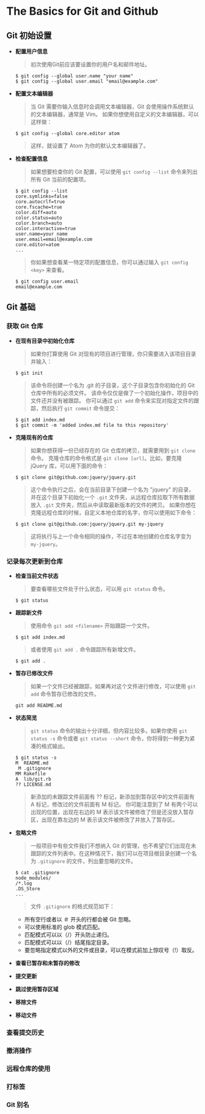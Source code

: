 # The Basics for Git and Github

## Git 初始设置

- **配置用户信息**

  > 初次使用Git前应该要设置你的用户名和邮件地址。
  ```
  $ git config --global user.name "your name"
  $ git config --global user.email "email@example.com"
  ```

- **配置文本编辑器**

  > 当 Git 需要你输入信息时会调用文本编辑器，Git 会使用操作系统默认的文本编辑器，通常是 Vim。
  > 如果你想使用自定义的文本编辑器，可以这样做：
  ```
  $ git config --global core.editor atom
  ```
  > 这样，就设置了 Atom 为你的默认文本编辑器了。

- **检查配置信息**

  > 如果想要检查你的 Git 配置，可以使用 `git config --list` 命令来列出所有 Git 当前的配置项。
  ```
  $ git config --list
  core.symlinks=false
  core.autocrlf=true
  core.fscache=true
  color.diff=auto
  color.status=auto
  color.branch=auto
  color.interactive=true
  user.name=your name
  user.email=email@example.com
  core.editor=atom
  ...
  ```
  > 你如果想查看某一特定项的配置信息，你可以通过输入 `git config <key>` 来查看。
  ```
  $ git config user.email
  email@example.com
  ```

## Git 基础

### 获取 Git 仓库

- **在现有目录中初始化仓库**

  > 如果你打算使用 Git 对现有的项目进行管理，你只需要进入该项目目录并输入：
  ```
  $ git init
  ```
  > 该命令将创建一个名为 .git 的子目录，这个子目录包含你初始化的 Git 仓库中所有的必须文件。
  > 该命令仅仅是做了一个初始化操作，项目中的文件还并没有被跟踪。
  > 你可以通过 `git add` 命令来实现对指定文件的跟踪，然后执行 `git commit` 命令提交：
  ```
  $ git add index.md
  $ git commit -m 'added index.md file to this repository'
  ```

- **克隆现有的仓库**

  > 如果你想获得一份已经存在的 Git 仓库的拷贝，就需要用到 `git clone` 命令。
  > 克隆仓库的命令格式是 `git clone [url]`。比如，要克隆 jQuery 库，可以用下面的命令：
  ```
  $ git clone git@github.com:jquery/jquery.git
  ```
  > 这个命令执行之后，会在当前目录下创建一个名为 "jquery" 的目录，并在这个目录下初始化一个 `.git` 文件夹，从远程仓库拉取下所有数据放入 `.git` 文件夹，然后从中读取最新版本的文件的拷贝。
  > 如果你想在克隆远程仓库的时候，自定义本地仓库的名字，你可以使用如下命令：
  ```
  $ git clone git@github.com:jquery/jquery.git my-jquery
  ```
  > 这将执行与上一个命令相同的操作，不过在本地创建的仓库名字变为 `my-jquery`。

### 记录每次更新到仓库

- **检查当前文件状态**

  > 要查看哪些文件处于什么状态，可以用 `git status` 命令。
  ```
  $ git status
  ```

- **跟踪新文件**

  > 使用命令 `git add <filename>` 开始跟踪一个文件。
  ```
  $ git add index.md
  ```
  > 或者使用 `git add .` 命令跟踪所有新增文件。
  ```
  $ git add .
  ```

- **暂存已修改文件**

  > 如果一个文件已经被跟踪，如果再对这个文件进行修改，可以使用 `git add` 命令暂存已修改的文件。
  ```
  git add README.md
  ```

- **状态简览**

  > `git status` 命令的输出十分详细，但内容比较多。如果你使用 `git status -s` 命令或者 `git status --short` 命令，你将得到一种更为紧凑的格式输出。
  ```
  $ git status -s
  M  README.md
   M .gitignore
  MM Rakefile
  A  lib/git.rb
  ?? LICENSE.md
  ```
  > 新添加的未跟踪文件前面有 ?? 标记，新添加到暂存区中的文件前面有 A 标记，修改过的文件前面有 M 标记。 你可能注意到了 M 有两个可以出现的位置，出现在右边的 M 表示该文件被修改了但是还没放入暂存区，出现在靠左边的 M 表示该文件被修改了并放入了暂存区。

- **忽略文件**

  > 一般项目中有些文件我们不想纳入 Git 的管理，也不希望它们出现在未跟踪的文件列表中。在这种情况下，我们可以在项目根目录创建一个名为 `.gitignore` 的文件，列出要忽略的文件。
  ```
  $ cat .gitignore
  node_modules/
  /*.log
  .DS_Store
  ...
  ```
  > 文件 `.gitignore` 的格式规范如下：
    + 所有空行或者以 ＃ 开头的行都会被 Git 忽略。
    + 可以使用标准的 glob 模式匹配。
    + 匹配模式可以以（/）开头防止递归。
    + 匹配模式可以以（/）结尾指定目录。
    + 要忽略指定模式以外的文件或目录，可以在模式前加上惊叹号（!）取反。

- **查看已暂存和未暂存的修改**



- **提交更新**



- **跳过使用暂存区域**



- **移除文件**



- **移动文件**



### 查看提交历史

### 撤消操作

### 远程仓库的使用

### 打标签

### Git 别名
